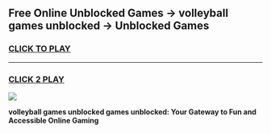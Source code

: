 
## Free Online Unblocked Games → volleyball games unblocked → Unblocked Games
<h3>
<a href="https://premium.freeplayer.one?title=volleyball_games_unblocked&ref=21F">CLICK TO PLAY</a></h3>
<hr>

<h3>
<a href="https://premium.freeplayer.one?title=volleyball_games_unblocked&ref=21F">CLICK 2 PLAY</a>
  
</h3>

<a href="https://premium.freeplayer.one?title=volleyball_games_unblocked&ref=21F/"><img src="https://clearcache.store/games.png"></a>


**volleyball games unblocked games unblocked: Your Gateway to Fun and Accessible Online Gaming**
